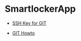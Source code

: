 # SmartlockerApp
 
* [SSH Key for GIT](https://help.github.com/articles/connecting-to-github-with-ssh/)


* [GIT Howto](https://rogerdudler.github.io/git-guide/index.de.html)

